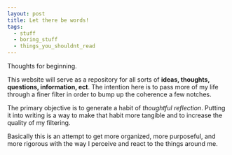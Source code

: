 ```yaml
---
layout: post
title: Let there be words!
tags:
  - stuff
  - boring_stuff
  - things_you_shouldnt_read
---
```


Thoughts for beginning.

This website will serve as a repository for all sorts of **ideas, thoughts, questions, information, ect**.
The intention here is to pass more of my life through a finer filter in order to bump up the coherence a few notches.

The primary objective is to generate a habit of *thoughtful reflection*. Putting it into writing is a way to make that habit more tangible and to increase the quality of my filtering.

Basically this is an attempt to get more organized, more purposeful, and more rigorous with the way I perceive and react to the things around me.  
